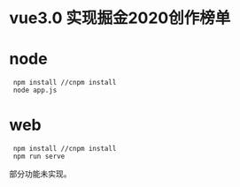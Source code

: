 # vue3.0 实现掘金2020创作榜单

# node

```shell
 npm install //cnpm install
 node app.js
```

# web 

```shell
 npm install //cnpm install
 npm run serve
```

部分功能未实现。

